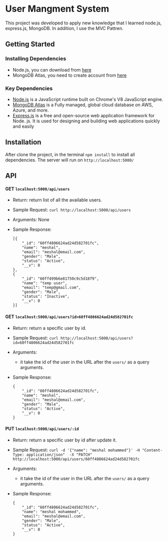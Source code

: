 # User Mangment System
This project was developed to apply new knowledge that I learned node.js, express.js, MongoDB. In addition, I use the MVC Pattren.

## Getting Started

### Installing Dependencies

- Node.js, you can download from [here](https://nodejs.org/en/)
- MongoDB Atlas, you need to create account from [here](https://www.mongodb.com/cloud/atlas/lp/try2?utm_source=google&utm_campaign=gs_footprint_row_search_core_brand_atlas_desktop&utm_term=mongodb%20atlas&utm_medium=cpc_paid_search&utm_ad=e&utm_ad_campaign_id=12212624584&gclid=CjwKCAjwgISIBhBfEiwALE19SfmLWl1yoXzQRNRv6Vu4aAmbfqHumFuno6F1efiQSkySHcsm0I8ckBoCehsQAvD_BwE)


### Key Dependencies
- [Node.js](https://nodejs.org/en/) is a JavaScript runtime built on Chrome's V8 JavaScript engine.
- [MongoDB Atlas](https://www.mongodb.com/cloud/atlas/lp/try2?utm_source=google&utm_campaign=gs_footprint_row_search_core_brand_atlas_desktop&utm_term=mongodb%20atlas&utm_medium=cpc_paid_search&utm_ad=e&utm_ad_campaign_id=12212624584&gclid=CjwKCAjwgISIBhBfEiwALE19SfmLWl1yoXzQRNRv6Vu4aAmbfqHumFuno6F1efiQSkySHcsm0I8ckBoCehsQAvD_BwE) is a Fully managed, global cloud database on AWS, Azure, and more.
- [Express.js](https://expressjs.com/) is a free and open-source web application framework for Node. js. It is used for designing and building web applications quickly and easily


## Installation 
After clone the project, in the terminal ``` npm install ``` to install all dependencies.
The server will run on ``` http://localhost:5000/ ```

## API 

#### GET ```localhost:5000/api/users```
- Return: return list of all the available users.

- Sample Request: ```curl http://localhost:5000/api/users```

- Arguments: None

- Sample Response:
    ```
   [{
        "_id": "60ff4806624ad24d582701fc",
        "name": "meshal",
        "email": "meshal@email.com",
        "gender": "Male",
        "status": "Active",
        "__v": 0
    },
    {
        "_id": "60ff499b6e81750c9c5d18f9",
        "name": "temp user",
        "email": "temp@gmail.com",
        "gender": "Male",
        "status": "Inactive",
        "__v": 0
    }]
    ```
    
    
 #### GET ```localhost:5000/api/users?id=60ff4806624ad24d582701fc```
- Return: return a specific user by id.

- Sample Request: ```curl http://localhost:5000/api/users?id=60ff4806624ad24d582701fc```

- Arguments: 
    - it take the id of the user in the URL after the ```users/``` as a query arguments.

- Sample Response:
    ```
   {
        "_id": "60ff4806624ad24d582701fc",
        "name": "meshal",
        "email": "meshal@email.com",
        "gender": "Male",
        "status": "Active",
        "__v": 0
    }
    ```
    
    
 #### PUT ```localhost:5000/api/users/:id```
- Return: return a specific user by id after update it.

- Sample Request: ```curl -d '{"name": "meshal mohammed"}' -H "Content-Type: application/json"  -X "PATCH" http://localhost:5000/api/users/60ff4806624ad24d582701fc```

- Arguments: 
    - it take the id of the user in the URL after the ```users/``` as a query arguments.

- Sample Response:
    ```
   {
        "_id": "60ff4806624ad24d582701fc",
        "name": "meshal mohammed",
        "email": "meshal@email.com",
        "gender": "Male",
        "status": "Active",
        "__v": 0
    }
    ```
